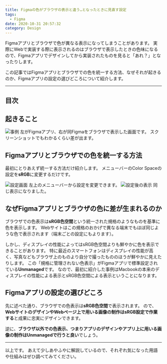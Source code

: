 ```yaml
---
title: Figmaの色がブラウザの表示と違う…となったときに見直す設定
tags:
  - Figma
date: 2020-10-31 20:57:32
category: Design
---
```


Figmaアプリとブラウザで色が異なる表示になってしまうことがあります。
実際にWebで実装する際に表示されるのはブラウザで表示したときの色味になるので、Figmaアプリでデザインしてから実装されたものを見ると「あれ？」となったりします。

この記事ではFigmaアプリとブラウザでの色を統一する方法、なぜそれが起きるのか、Figmaアプリの設定の選びどころについて紹介します。

<!-- more -->

---

## 目次

<!-- toc -->

## 起きること

<img src="example.png" alt="事例">
左がFigmaアプリ、右が同Figmaをブラウザで表示した画面です。
スクリーンショットでもわかるくらい差が出ます。

## Figmaアプリとブラウザでの色を統一する方法
最初にとりあえず統一する方法だけ紹介します。
メニューバーのColor Spaceの設定を**sRGB**に変更するだけです。

<img src="setting.png" alt="設定画面">
左上のメニューバーから設定を変更できます。

<img src="fixed.png" alt="設定後の表示">
同じ表示になりました。

## なぜFigmaアプリとブラウザの色に差が生まれるのか
ブラウザでの色表示は**sRGB色空間**という統一された規格のようなものを基準に色を表示します。
Webサイトはこの規格のおかげで異なる端末でもほぼ同じような色で表示されます（端末ごとの設定にもよります）。

しかし、ディスプレイの性能によってはsRGB色空間よりも鮮やかに色を表示できることがあります。
特に最近のスマートフォンはディスプレイの性能が高く、写真などもブラウザ上のものより自分で撮ったもののほうが鮮やかに見えたりします。
この「規格に管理されない色表示」がFigmaアプリで標準設定されている**Unmanaged**です。
なので、最初に紹介した事例はMacbookの本来のディスプレイの性能による表示とsRGB色空間による表示ということになります。

## Figmaアプリの設定の選びどころ
先に述べた通り、ブラウザでの色表示は**sRGB色空間**で表示されます。
ので、**WebサイトのデザインやWebページ上で用いる画像の制作はsRGB設定で作業する**と成果に忠実にデザインできます。

逆に、**ブラウザ以外での色表示、つまりアプリのデザインやアプリ上に用いる画像の制作はUnmanagedで行うと良い**でしょう。

---

以上です。
あえて少しあやふやに解説しているので、それぞれ気になった用語や仕組みはぜひ調べてみてください。
